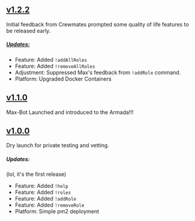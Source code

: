## [v1.2.2](https://github.com/reactivepixel/Max-Bot/releases/tag/v1.2.2)

Initial feedback from Crewmates prompted some quality of life features to be released early.

##### [Updates:](https://github.com/reactivepixel/Max-Bot/milestone/1?closed=1)

* Feature: Added ```!addAllRoles```
* Feature: Added ```!removeAllRoles```
* Adjustment: Suppressed Max's feedback from ```!addRole``` command.
* Platform: Upgraded Docker Containers

## [v1.1.0](https://github.com/reactivepixel/Max-Bot/releases/tag/v1.1.0)

Max-Bot Launched and introduced to the Armada!!!

## [v1.0.0](https://github.com/reactivepixel/Max-Bot/releases/tag/v1.0.0)

Dry launch for private testing and vetting.

##### Updates:

(lol, it's the first release)

* Feature: Added ```!help```
* Feature: Added ```!roles```
* Feature: Added ```!addRole```
* Feature: Added ```!removeRole```
* Platform: Simple pm2 deployment
